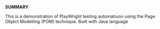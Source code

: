 **SUMMARY**

This is a demonstration of PlayWright testing automatiuon using the  Page Object Modelling (POM) technique. 
Built with Java language
